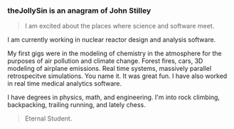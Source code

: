 ### theJollySin is an anagram of John Stilley

> I am excited about the places where science and software meet.

I am currently working in nuclear reactor design and analysis software.

My first gigs were in the modeling of chemistry in the atmosphere for the purposes of air pollution and climate change. Forest fires, cars, 3D modeling of airplane emissions. Real time systems, massively parallel retrospecitve simulations. You name it. It was great fun. I have also worked in real time medical analytics software.

I have degrees in physics, math, and engineering. I'm into rock climbing, backpacking, trailing running, and lately chess.

<!-- If you want me to do an interview with your company, donate to a charity that plants trees. (You can even write that expense off on your taxes.) -->

> Eternal Student.
